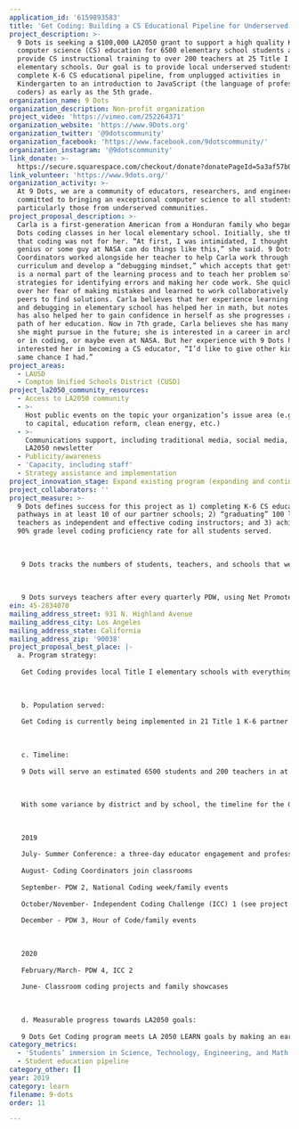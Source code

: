 ```yaml
---
application_id: '6159893583'
title: 'Get Coding: Building a CS Educational Pipeline for Underserved Students'
project_description: >-
  9 Dots is seeking a $100,000 LA2050 grant to support a high quality K-6
  computer science (CS) education for 6500 elementary school students and to
  provide CS instructional training to over 200 teachers at 25 Title I
  elementary schools. Our goal is to provide local underserved students with a
  complete K-6 CS educational pipeline, from unplugged activities in
  Kindergarten to an introduction to JavaScript (the language of professional
  coders) as early as the 5th grade.
organization_name: 9 Dots
organization_description: Non-profit organization
project_video: 'https://vimeo.com/252264371'
organization_website: 'https://www.9Dots.org'
organization_twitter: '@9dotscommunity'
organization_facebook: 'https://www.facebook.com/9dotscommunity/'
organization_instagram: '@9dotscommunity'
link_donate: >-
  https://secure.squarespace.com/checkout/donate?donatePageId=5a3af57b085229aa04ebe5f0
link_volunteer: 'https://www.9dots.org/'
organization_activity: >-
  At 9 Dots, we are a community of educators, researchers, and engineers
  committed to bringing an exceptional computer science to all students,
  particularly those from underserved communities.
project_proposal_description: >-
  Carla is a first-generation American from a Honduran family who began taking 9
  Dots coding classes in her local elementary school. Initially, she thought
  that coding was not for her. “At first, I was intimidated, I thought only a
  genius or some guy at NASA can do things like this,” she said. 9 Dots Coding
  Coordinators worked alongside her teacher to help Carla work through our
  curriculum and develop a “debugging mindset,” which accepts that getting stuck
  is a normal part of the learning process and to teach her problem solving
  strategies for identifying errors and making her code work. She quickly got
  over her fear of making mistakes and learned to work collaboratively with her
  peers to find solutions. Carla believes that her experience learning coding
  and debugging in elementary school has helped her in math, but notes that it
  has also helped her to gain confidence in herself as she progresses along the
  path of her education. Now in 7th grade, Carla believes she has many options
  she might pursue in the future; she is interested in a career in architecture,
  or in coding, or maybe even at NASA. But her experience with 9 Dots has also
  interested her in becoming a CS educator, “I’d like to give other kids the
  same chance I had.”
project_areas:
  - LAUSD
  - Compton Unified Schools District (CUSD)
project_la2050_community_resources:
  - Access to LA2050 community
  - >-
    Host public events on the topic your organization’s issue area (e.g. access
    to capital, education reform, clean energy, etc.) 
  - >-
    Communications support, including traditional media, social media, and
    LA2050 newsletter
  - Publicity/awareness
  - 'Capacity, including staff'
  - Strategy assistance and implementation
project_innovation_stage: Expand existing program (expanding and continuing ongoing successful projects)
project_collaborators: ''
project_measure: >-
  9 Dots defines success for this project as 1) completing K-6 CS education
  pathways in at least 10 of our partner schools; 2) “graduating” 100 local
  teachers as independent and effective coding instructors; and 3) achieving a
  90% grade level coding proficiency rate for all students served.
   
   
   
   9 Dots tracks the numbers of students, teachers, and schools that we serve to assess the scale of our impact while gathering quantitative and qualitative data to assess program outcomes. Student proficiency rates are measured through 9 Dots’ Independent Coding Challenge (ICC). The ICC assessment is administered after the completion of content lessons before students begin to work on classroom projects. It includes up to 12 coding challenges based on the previous lessons, and tagged for both the coding and the problem solving skills required to complete them. 
   
   
   
   9 Dots surveys teachers after every quarterly PDW, using Net Promoter Score (NPS) and Customer Satisfaction (CSAT) indicators to analyze results on 1) how likely teachers are to recommend our program to a colleague, and 2) how satisfied teachers are with their Coding Coordinator. Educator progress towards independent teaching or “graduation” is assessed collaboratively with teachers and administrators based on a range of indicators including comfort with using tech in the classroomÍ¾ classroom managementÍ¾ and lesson preparedness.
ein: 45-2834070
mailing_address_street: 931 N. Highland Avenue
mailing_address_city: Los Angeles
mailing_address_state: California
mailing_address_zip: '90038'
project_proposal_best_place: |-
  a. Program strategy:
   
   Get Coding provides local Title I elementary schools with everything they need to offer fun and rigorous coding classes that prepare young students for future educational and professional opportunities in STEM and a wide range of other fields. Teachers are central to our strategy. 9 Dots Coding Coordinators work side by side with teachers at all levels of prior CS experience to assist in planning, setting up, and delivering each coding class. Coding Coordinators model best practices in CS instruction, conduct quarterly professional development workshops, and provide office hours for additional CS content knowledge or technical support until every teacher is ready to teach CS independently.
   
   
   
   b. Population served:
   
   Get Coding is currently being implemented in 21 Title 1 K-6 partner Los Angeles (LAUSD) and Compton Unified (CUSD) schools, reaching 5000 students and 186 teachers. Nearly 25% of LAUSD and 36% of CUSD students are English Language Learners, compared to the state average of 21.4%. The average Free and Reduced Price Meal (FRPM) rate across the 21 schools we serve is 88%, and the average student racial demographics are as follows: 14.5% African AmericanÍ¾ .35% American Indian or Alaska NativeÍ¾ 2.4% Asian/Pacific IslanderÍ¾ 76% Hispanic / LatinoÍ¾ 5% White/Caucasian, and 1.75% Other. 47% of students are boys and 53% are girls.
   
   
   
   c. Timeline:
   
   9 Dots will serve an estimated 6500 students and 200 teachers in at least 25 Title I K-6 schools in the 2019-20 school year. Get Coding is structured as a one-hour weekly class, taught over 30 weeks. In addition to supporting teachers and students as they progress through our original coding curriculum, 9 Dots Coding Coordinators work with teachers and school administrators to host community events and showcases that help build a culture of awareness and CS participation for families in Los Angeles low-income communities. 
   
   
   
   With some variance by district and by school, the timeline for the Get Coding program is as follows:
   
   
   
   2019
   
   July- Summer Conference: a three-day educator engagement and professional development workshop (PDW 1) for current and new teacher onboarding
   
   August- Coding Coordinators join classrooms 
   
   September- PDW 2, National Coding week/family events
   
   October/November- Independent Coding Challenge (ICC) 1 (see project success measures)
   
   December - PDW 3, Hour of Code/family events 
   
   
   
   2020
   
   February/March- PDW 4, ICC 2
   
   June- Classroom coding projects and family showcases
   
   
   
   d. Measurable progress towards LA2050 goals:
   
   9 Dots Get Coding program meets LA 2050 LEARN goals by making an early CS education pipeline accessible for up to 6500 K-6 students in Los Angeles low-income communities, preparing them for future educational success and 21st century careers, while creating at least three community event opportunities for parent and family engagement in our schools.
category_metrics:
  - 'Students’ immersion in Science, Technology, Engineering, and Math content'
  - Student education pipeline
category_other: []
year: 2019
category: learn
filename: 9-dots
order: 11

---
```

